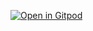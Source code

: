 [![Open in Gitpod](https://gitpod.io/button/open-in-gitpod.svg)](https://gitpod.io/#https://github.com/Aswathprabhu/vanilla-button)